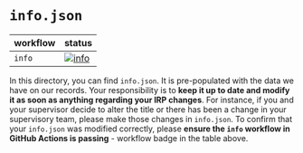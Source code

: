 # `info.json`

| workflow | status |
| - | - |
| `info` | [![info](https://github.com/ese-msc-2021/irp-ms921/actions/workflows/info.yml/badge.svg)](https://github.com/ese-msc-2021/irp-ms921/actions/workflows/info.yml) |

In this directory, you can find `info.json`. It is pre-populated with the data we have on our records. Your responsibility is to **keep it up to date and modify it as soon as anything regarding your IRP changes**. For instance, if you and your supervisor decide to alter the title or there has been a change in your supervisory team, please make those changes in `info.json`. To confirm that your `info.json` was modified correctly, please **ensure the `info` workflow in GitHub Actions is passing** - workflow badge in the table above.
